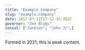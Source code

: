 ```yaml
---
title: "Example Company"
slug: "example-company"
date: 2017-07-12T17:12:33.962Z
governor: "Joe Blogs"
consul: ["Jackson", "John Jr",]
---
```

Formed in 2021, this is peak content.
